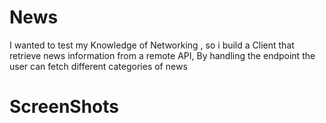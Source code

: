 # News

I wanted to test my Knowledge of Networking , so i build a Client that retrieve news information from a remote API, By handling the endpoint
the user can fetch different categories of news 

# ScreenShots
